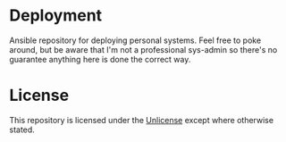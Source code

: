# Deployment

Ansible repository for deploying personal systems. Feel free to poke around, but be aware that I'm not a professional sys-admin so there's no guarantee anything here is done the correct way.

# License

This repository is licensed under the [Unlicense](license.md) except where otherwise stated.